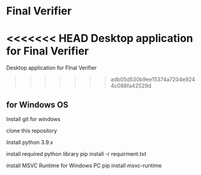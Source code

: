 # Final Verifier
<<<<<<< HEAD
Desktop application for Final Verifier
=======
 Desktop application for FInal Verifier
>>>>>>> adb05d530b9ee15374a7204e9244c088fa42529d

## for Windows OS
Install git for windows

clone this repository

Install python 3.9.x

install required python library pip install -r requirment.txt

install MSVC Runtime for Windows PC pip install msvc-runtime
